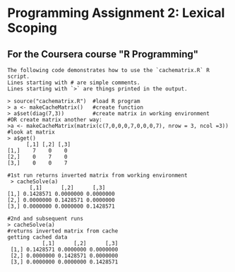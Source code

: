 # Programming Assignment 2: Lexical Scoping
## For the Coursera course "R Programming"
    The following code demonstrates how to use the `cachematrix.R` R script.  
    Lines starting with # are simple comments.  
    Lines starting with `>` are things printed in the output. 

    > source("cachematrix.R")  #load R program  
    > a <- makeCacheMatrix()   #create function 
    > a$set(diag(7,3))         #create matrix in working environment
    #OR create matrix another way:   
    >a <- makeCacheMatrix(matrix(c(7,0,0,0,7,0,0,0,7), nrow = 3, ncol =3))
    #look at matrix
    > a$get()               
          [,1] [,2] [,3]
    [1,]    7    0    0
    [2,]    0    7    0
    [3,]    0    0    7 
    
    #1st run returns inverted matrix from working environment   
     > cacheSolve(a)  
           [,1]      [,2]      [,3]
    [1,] 0.1428571 0.0000000 0.0000000
    [2,] 0.0000000 0.1428571 0.0000000
    [3,] 0.0000000 0.0000000 0.1428571
    
    #2nd and subsequent runs 
    > cacheSolve(a)   
    #returns inverted matrix from cache
    getting cached data
               [,1]      [,2]      [,3]
     [1,] 0.1428571 0.0000000 0.0000000
     [2,] 0.0000000 0.1428571 0.0000000
     [3,] 0.0000000 0.0000000 0.1428571